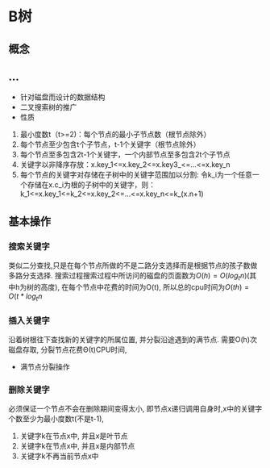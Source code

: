 # B树

## 概念
## ... 
* 针对磁盘而设计的数据结构
* 二叉搜索树的推广
* 性质
1. 最小度数t（t>=2)：每个节点的最小子节点数（根节点除外）
2. 每个节点至少包含t个子节点，t-1个关键字（根节点除外）
3. 每个节点至多包含2t-1个关键字，一个内部节点至多包含2t个子节点
4. 关键字以非降序存放：x.key_1<=x.key_2<=x.key3_<=...<=x.key_n
5. 每个节点的关键字对存储在子树中的关键字范围加以分割:
   令k_i为一个任意一个存储在x.c_i为根的子树中的关键字，则：
   k_1<=x.key_1<=k_2<=x.key_2<=...<=x.key_n<=k_(x.n+1)

## 基本操作
### 搜索关键字
类似二分查找,只是在每个节点所做的不是二路分支选择而是根据节点的孩子数做多路分支选择. 
搜索过程搜索过程中所访问的磁盘的页面数为$O(h) = O(log_{t}{n})$(其中h为树的高度), 在每个节点中花费的时间为O(t), 所以总的cpu时间为$O(th) = O(t*log_{t}{n}$

### 插入关键字 
沿着树根往下查找新的关键字的所属位置, 并分裂沿途遇到的满节点. 
需要O(h)次磁盘存取, 分裂节点花费Θ(t)CPU时间, 

* 满节点分裂操作

### 删除关键字
必须保证一个节点不会在删除期间变得太小, 即节点x递归调用自身时,x中的关键字个数至少为最小度数t(不是t-1), 

1. 关键字k在节点x中, 并且x是叶节点
2. 关键字k在节点x中, 并且x是内部节点
3. 关键字k不再当前节点x中









